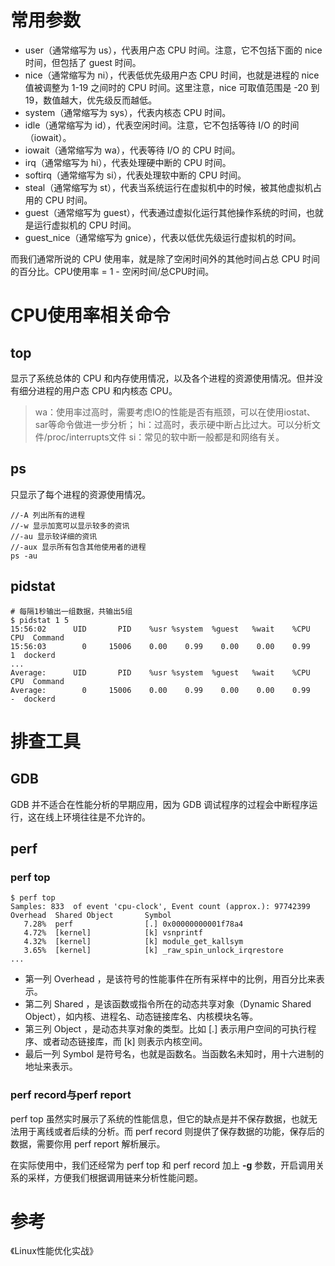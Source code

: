 # 常用参数
- user（通常缩写为 us），代表用户态 CPU 时间。注意，它不包括下面的 nice 时间，但包括了 guest 时间。
- nice（通常缩写为 ni），代表低优先级用户态 CPU 时间，也就是进程的 nice 值被调整为 1-19 之间时的 CPU 时间。这里注意，nice 可取值范围是 -20 到 19，数值越大，优先级反而越低。
- system（通常缩写为 sys），代表内核态 CPU 时间。
- idle（通常缩写为 id），代表空闲时间。注意，它不包括等待 I/O 的时间（iowait）。
- iowait（通常缩写为 wa），代表等待 I/O 的 CPU 时间。
- irq（通常缩写为 hi），代表处理硬中断的 CPU 时间。
- softirq（通常缩写为 si），代表处理软中断的 CPU 时间。
- steal（通常缩写为 st），代表当系统运行在虚拟机中的时候，被其他虚拟机占用的 CPU 时间。
- guest（通常缩写为 guest），代表通过虚拟化运行其他操作系统的时间，也就是运行虚拟机的 CPU 时间。
- guest_nice（通常缩写为 gnice），代表以低优先级运行虚拟机的时间。

而我们通常所说的 CPU 使用率，就是除了空闲时间外的其他时间占总 CPU 时间的百分比。CPU使用率 = 1 - 空闲时间/总CPU时间。

# CPU使用率相关命令
## top
显示了系统总体的 CPU 和内存使用情况，以及各个进程的资源使用情况。但并没有细分进程的用户态 CPU 和内核态 CPU。
> wa：使用率过高时，需要考虑IO的性能是否有瓶颈，可以在使用iostat、sar等命令做进一步分析；
> hi：过高时，表示硬中断占比过大。可以分析文件/proc/interrupts文件
> si：常见的软中断一般都是和网络有关。


## ps
只显示了每个进程的资源使用情况。
```
//-A 列出所有的进程
//-w 显示加宽可以显示较多的资讯
//-au 显示较详细的资讯
//-aux 显示所有包含其他使用者的进程
ps -au
```
## pidstat
```
# 每隔1秒输出一组数据，共输出5组
$ pidstat 1 5
15:56:02      UID       PID    %usr %system  %guest   %wait    %CPU   CPU  Command
15:56:03        0     15006    0.00    0.99    0.00    0.00    0.99     1  dockerd
...
Average:      UID       PID    %usr %system  %guest   %wait    %CPU   CPU  Command
Average:        0     15006    0.00    0.99    0.00    0.00    0.99     -  dockerd
```

# 排查工具
## GDB
GDB 并不适合在性能分析的早期应用，因为 GDB 调试程序的过程会中断程序运行，这在线上环境往往是不允许的。

## perf
### perf top
```
$ perf top
Samples: 833  of event 'cpu-clock', Event count (approx.): 97742399
Overhead  Shared Object       Symbol
   7.28%  perf                [.] 0x00000000001f78a4
   4.72%  [kernel]            [k] vsnprintf
   4.32%  [kernel]            [k] module_get_kallsym
   3.65%  [kernel]            [k] _raw_spin_unlock_irqrestore
...
```
- 第一列 Overhead ，是该符号的性能事件在所有采样中的比例，用百分比来表示。
- 第二列 Shared ，是该函数或指令所在的动态共享对象（Dynamic Shared Object），如内核、进程名、动态链接库名、内核模块名等。
- 第三列 Object ，是动态共享对象的类型。比如 [.] 表示用户空间的可执行程序、或者动态链接库，而 [k] 则表示内核空间。
- 最后一列 Symbol 是符号名，也就是函数名。当函数名未知时，用十六进制的地址来表示。

### perf record与perf report
perf top 虽然实时展示了系统的性能信息，但它的缺点是并不保存数据，也就无法用于离线或者后续的分析。而 perf record 则提供了保存数据的功能，保存后的数据，需要你用 perf report 解析展示。

在实际使用中，我们还经常为 perf top 和 perf record 加上 **-g** 参数，开启调用关系的采样，方便我们根据调用链来分析性能问题。

# 参考
《Linux性能优化实战》
